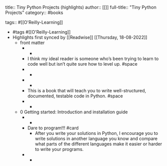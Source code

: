 title:: Tiny Python Projects (highlights)
author:: [[]]
full-title:: "Tiny Python Projects"
category:: #books

tags:: #[[O'Reilly-Learning]]

- #tags #[[O'Reilly-Learning]]
- Highlights first synced by [[Readwise]] [[Thursday, 18-08-2022]]
	- front matter
		- -
		- I think my ideal reader is someone who’s been trying to learn to code well but isn’t quite sure how to level up. #space
		- -
		- -
		- This is a book that will teach you to write well-structured, documented, testable code in Python. #space
		- -
	- 0 Getting started: Introduction and installation guide
		- -
		- Dare to program!!! #card
			- After you write your solutions in Python, I encourage you to write solutions in another language you know and compare what parts of the different languages make it easier or harder to write your programs.
		- -